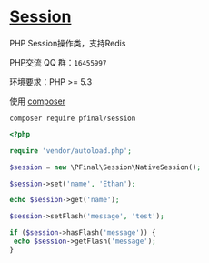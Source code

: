 # [Session](http://pfinal.cn)

PHP Session操作类，支持Redis

PHP交流 QQ 群：`16455997`

环境要求：PHP >= 5.3

使用 [composer](https://getcomposer.org/)

```shell
composer require pfinal/session
```

```php
<?php

require 'vendor/autoload.php';

$session = new \PFinal\Session\NativeSession();

$session->set('name', 'Ethan');

echo $session->get('name');

$session->setFlash('message', 'test');

if ($session->hasFlash('message')) {
 echo $session->getFlash('message');
}

```